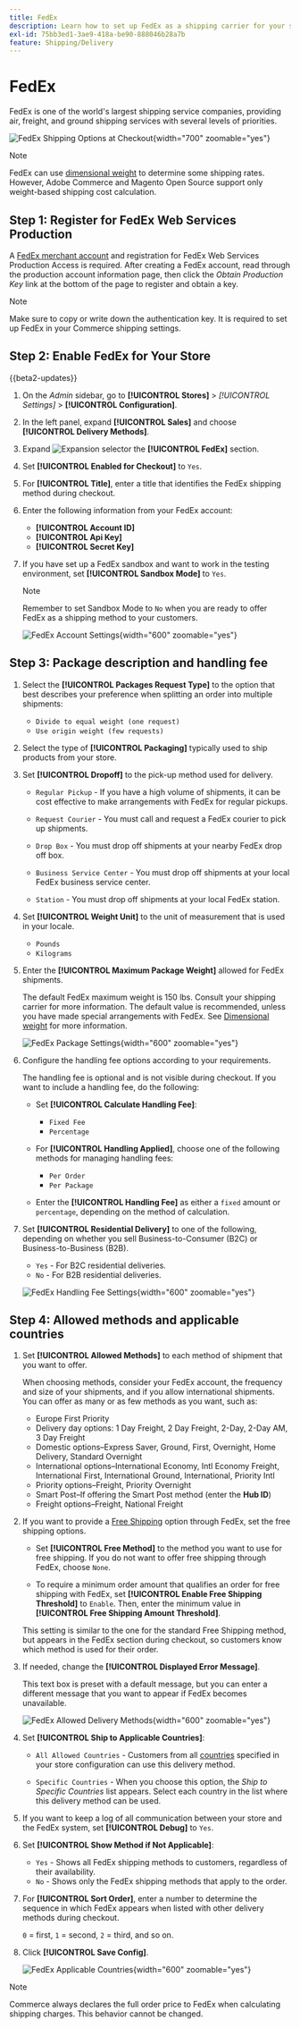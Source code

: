 ```yaml
---
title: FedEx
description: Learn how to set up FedEx as a shipping carrier for your store.
exl-id: 75bb3ed1-3ae9-418a-be90-888046b28a7b
feature: Shipping/Delivery
---
```

# FedEx

FedEx is one of the world's largest shipping service companies, providing air, freight, and ground shipping services with several levels of priorities.

![FedEx Shipping Options at Checkout](./assets/storefront-checkout-shipping-fedex.png){width="700" zoomable="yes"}

>[!NOTE]
>
>FedEx can use [dimensional weight](carriers.md#dimensional-weight) to determine some shipping rates. However, Adobe Commerce and Magento Open Source support only weight-based shipping cost calculation.

## Step 1: Register for FedEx Web Services Production

A [FedEx merchant account][1] and registration for FedEx Web Services Production Access is required. After creating a FedEx account, read through the production account information page, then click the _Obtain Production Key_ link at the bottom of the page to register and obtain a key.

>[!NOTE]
>
>Make sure to copy or write down the authentication key. It is required to set up FedEx in your Commerce shipping settings.

## Step 2: Enable FedEx for Your Store

{{beta2-updates}}

1. On the _Admin_ sidebar, go to **[!UICONTROL Stores]** > _[!UICONTROL Settings]_ > **[!UICONTROL Configuration]**.

1. In the left panel, expand **[!UICONTROL Sales]** and choose **[!UICONTROL Delivery Methods]**.

1. Expand ![Expansion selector](../assets/icon-display-expand.png) the **[!UICONTROL FedEx]** section.

1. Set **[!UICONTROL Enabled for Checkout]** to `Yes`.

1. For **[!UICONTROL Title]**, enter a title that identifies the FedEx shipping method during checkout.

1. Enter the following information from your FedEx account:

   - **[!UICONTROL Account ID]**
   - **[!UICONTROL Api Key]**
   - **[!UICONTROL Secret Key]**

1. If you have set up a FedEx sandbox and want to work in the testing environment, set **[!UICONTROL Sandbox Mode]** to `Yes`.

   >[!NOTE]
   >
   >Remember to set Sandbox Mode to `No` when you are ready to offer FedEx as a shipping method to your customers.

   ![FedEx Account Settings](../configuration-reference/sales/assets/delivery-methods-fedex-account-settings.png){width="600" zoomable="yes"}

## Step 3: Package description and handling fee

1. Select the **[!UICONTROL Packages Request Type]** to the option that best describes your preference when splitting an order into multiple shipments:

   - `Divide to equal weight (one request)`
   - `Use origin weight (few requests)`

1. Select the type of **[!UICONTROL Packaging]** typically used to ship products from your store.

1. Set **[!UICONTROL Dropoff]** to the pick-up method used for delivery.

   - `Regular Pickup` - If you have a high volume of shipments, it can be cost effective to make arrangements with FedEx for regular pickups.

   - `Request Courier` - You must call and request a FedEx courier to pick up shipments.

   - `Drop Box` - You must drop off shipments at your nearby FedEx drop off box.

   - `Business Service Center` - You must drop off shipments at your local FedEx business service center.

   - `Station` - You must drop off shipments at your local FedEx station.

1. Set **[!UICONTROL Weight Unit]** to the unit of measurement that is used in your locale.

   - `Pounds`
   - `Kilograms`

1. Enter the **[!UICONTROL Maximum Package Weight]** allowed for FedEx shipments.

   The default FedEx maximum weight is 150 lbs. Consult your shipping carrier for more information. The default value is recommended, unless you have made special arrangements with FedEx. See [Dimensional weight](carriers.md#dimensional-weight) for more information.

   ![FedEx Package Settings](../configuration-reference/sales/assets/delivery-methods-fedex-packaging.png){width="600" zoomable="yes"}

1. Configure the handling fee options according to your requirements.

   The handling fee is optional and is not visible during checkout. If you want to include a handling fee, do the following:

   - Set **[!UICONTROL Calculate Handling Fee]**:

      - `Fixed Fee`
      - `Percentage`

   - For **[!UICONTROL Handling Applied]**, choose one of the following methods for managing handling fees:

      - `Per Order`
      - `Per Package`

   - Enter the **[!UICONTROL Handling Fee]** as either a `fixed` amount or `percentage`, depending on the method of calculation.

1. Set **[!UICONTROL Residential Delivery]** to one of the following, depending on whether you sell Business-to-Consumer (B2C) or Business-to-Business (B2B).

   - `Yes` - For B2C residential deliveries.
   - `No` - For B2B residential deliveries.

   ![FedEx Handling Fee Settings](../configuration-reference/sales/assets/delivery-methods-fedex-handling-fee.png){width="600" zoomable="yes"}

## Step 4: Allowed methods and applicable countries

1. Set **[!UICONTROL Allowed Methods]** to each method of shipment that you want to offer.

   When choosing methods, consider your FedEx account, the frequency and size of your shipments, and if you allow international shipments. You can offer as many or as few methods as you want, such as:

   - Europe First Priority
   - Delivery day options: 1 Day Freight, 2 Day Freight, 2-Day, 2-Day AM, 3 Day Freight
   - Domestic options–Express Saver, Ground, First, Overnight, Home Delivery, Standard Overnight
   - International options–International Economy, Intl Economy Freight, International First, International Ground, International, Priority Intl
   - Priority options–Freight, Priority Overnight
   - Smart Post–If offering the Smart Post method (enter the **Hub ID**)
   - Freight options–Freight, National Freight

1. If you want to provide a [Free Shipping](shipping-free.md) option through FedEx, set the free shipping options.

   - Set **[!UICONTROL Free Method]** to the method you want to use for free shipping. If you do not want to offer free shipping through FedEx, choose `None`.

   - To require a minimum order amount that qualifies an order for free shipping with FedEx, set **[!UICONTROL Enable Free Shipping Threshold]** to `Enable`. Then, enter the minimum value in **[!UICONTROL Free Shipping Amount Threshold]**.

   This setting is similar to the one for the standard Free Shipping method, but appears in the FedEx section during checkout, so customers know which method is used for their order.

1. If needed, change the **[!UICONTROL Displayed Error Message]**.

   This text box is preset with a default message, but you can enter a different message that you want to appear if FedEx becomes unavailable.

   ![FedEx Allowed Delivery Methods](../configuration-reference/sales/assets/delivery-methods-fedex-delivery-methods.png){width="600" zoomable="yes"}

1. Set **[!UICONTROL Ship to Applicable Countries]**:

   - `All Allowed Countries` - Customers from all [countries](../getting-started/store-details.md#country-options) specified in your store configuration can use this delivery method.

   - `Specific Countries` - When you choose this option, the _Ship to Specific Countries_ list appears. Select each country in the list where this delivery method can be used.

1. If you want to keep a log of all communication between your store and the FedEx system, set **[!UICONTROL Debug]** to `Yes`.

1. Set **[!UICONTROL Show Method if Not Applicable]**:

    - `Yes` - Shows all FedEx shipping methods to customers, regardless of their availability.
    - `No` - Shows only the FedEx shipping methods that apply to the order.

1. For **[!UICONTROL Sort Order]**, enter a number to determine the sequence in which FedEx appears when listed with other delivery methods during checkout.

   `0` = first, `1` = second, `2` = third, and so on.

1. Click **[!UICONTROL Save Config]**.

   ![FedEx Applicable Countries](../configuration-reference/sales/assets/delivery-methods-fedex-applicable-countries.png){width="600" zoomable="yes"}

>[!NOTE]
>
>Commerce always declares the full order price to FedEx when calculating shipping charges. This behavior cannot be changed.

[1]: https://www.fedex.com/login/web/jsp/contactInfo1.jsp
